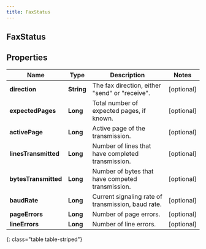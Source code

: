 ```yaml
---
title: FaxStatus
---
```

## FaxStatus


## Properties

| Name | Type | Description | Notes |
| ------------ | ------------- | ------------- | ------------- |
| **direction** | <!----><!---->**String**<!----> | The fax direction, either \"send\" or \"receive\". |  [optional] |
| **expectedPages** | <!----><!---->**Long**<!----> | Total number of expected pages, if known. |  [optional] |
| **activePage** | <!----><!---->**Long**<!----> | Active page of the transmission. |  [optional] |
| **linesTransmitted** | <!----><!---->**Long**<!----> | Number of lines that have completed transmission. |  [optional] |
| **bytesTransmitted** | <!----><!---->**Long**<!----> | Number of bytes that have competed transmission. |  [optional] |
| **baudRate** | <!----><!---->**Long**<!----> | Current signaling rate of transmission, baud rate. |  [optional] |
| **pageErrors** | <!----><!---->**Long**<!----> | Number of page errors. |  [optional] |
| **lineErrors** | <!----><!---->**Long**<!----> | Number of line errors. |  [optional] |
{: class="table table-striped"}



